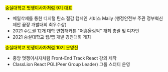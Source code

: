 <mark>숭실대학교 멋쟁이사자처럼 9기 대표</mark>

-   메일삭제를 통한 디지털 탄소 절감 캠페인 서비스 Maily (행정안전부 주관 정부혁신제안 끝장 개발대회 최우수상)
-   2021 수도권 12개 대학 연합해커톤 "어흥올림픽" 개최 총괄 및 디자인
-   2021 숭실대학교 웹/앱 개발 경진대회 개최

<mark>숭실대학교 멋쟁이사자처럼 10기 운영진</mark>

-   중앙 멋쟁이사자처럼 Front-End Track React 강의 제작
-   ClassLion React PGL(Peer Group Leader) 그룹 스터디 운영
